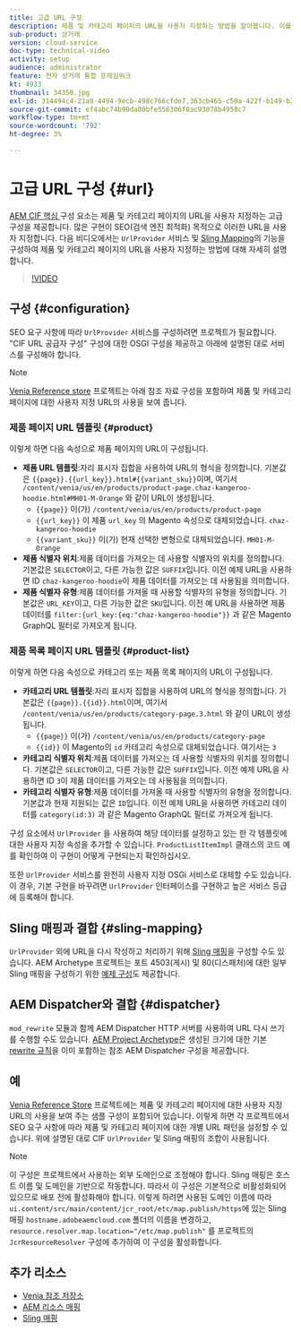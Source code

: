 ```yaml
---
title: 고급 URL 구성
description: 제품 및 카테고리 페이지의 URL을 사용자 지정하는 방법을 알아봅니다. 이를 통해 구현은 검색 엔진에 대한 URL을 최적화하고 검색을 승격할 수 있습니다.
sub-product: 상거래
version: cloud-service
doc-type: technical-video
activity: setup
audience: administrator
feature: 전자 상거래 통합 프레임워크
kt: 4933
thumbnail: 34350.jpg
exl-id: 314494c4-21a9-4494-9ecb-498c766cfde7,363cb465-c50a-422f-b149-b3f41c2ebc0f
source-git-commit: ef4abc74b90da80bfe556306f8ac93078b4958c7
workflow-type: tm+mt
source-wordcount: '792'
ht-degree: 3%

---
```


# 고급 URL 구성 {#url}

[AEM CIF 핵심 ](https://github.com/adobe/aem-core-cif-components) 구성 요소는 제품 및 카테고리 페이지의 URL을 사용자 지정하는 고급 구성을 제공합니다. 많은 구현이 SEO(검색 엔진 최적화) 목적으로 이러한 URL을 사용자 지정합니다.  다음 비디오에서는 `UrlProvider` 서비스 및 [Sling Mapping](https://sling.apache.org/documentation/the-sling-engine/mappings-for-resource-resolution.html)의 기능을 구성하여 제품 및 카테고리 페이지의 URL을 사용자 지정하는 방법에 대해 자세히 설명합니다.

>[!VIDEO](https://video.tv.adobe.com/v/34350/?quality=12)

## 구성 {#configuration}

SEO 요구 사항에 따라 `UrlProvider` 서비스를 구성하려면 프로젝트가 필요합니다. &quot;CIF URL 공급자 구성&quot; 구성에 대한 OSGI 구성을 제공하고 아래에 설명된 대로 서비스를 구성해야 합니다.

>[!NOTE]
>
> [Venia Reference store](https://github.com/adobe/aem-cif-guides-venia) 프로젝트는 아래 참조 자료 구성을 포함하여 제품 및 카테고리 페이지에 대한 사용자 지정 URL의 사용을 보여 줍니다.

### 제품 페이지 URL 템플릿 {#product}

이렇게 하면 다음 속성으로 제품 페이지의 URL이 구성됩니다.

* **제품 URL 템플릿**:자리 표시자 집합을 사용하여 URL의 형식을 정의합니다. 기본값은 `{{page}}.{{url_key}}.html#{{variant_sku}}`이며, 여기서 `/content/venia/us/en/products/product-page.chaz-kangeroo-hoodie.html#MH01-M-Orange` 와 같이 URL이 생성됩니다.
   * `{{page}}` 이(가)  `/content/venia/us/en/products/product-page`
   * `{{url_key}}` 이 제품 `url_key` 의 Magento 속성으로 대체되었습니다.  `chaz-kangeroo-hoodie`
   * `{{variant_sku}}` 이(가) 현재 선택한 변형으로 대체되었습니다.  `MH01-M-Orange`
* **제품 식별자 위치**:제품 데이터를 가져오는 데 사용할 식별자의 위치를 정의합니다. 기본값은 `SELECTOR`이고, 다른 가능한 값은 `SUFFIX`입니다. 이전 예제 URL을 사용하면 ID `chaz-kangeroo-hoodie`이 제품 데이터를 가져오는 데 사용됨을 의미합니다.
* **제품 식별자 유형**:제품 데이터를 가져올 때 사용할 식별자의 유형을 정의합니다. 기본값은 `URL_KEY`이고, 다른 가능한 값은 `SKU`입니다. 이전 예 URL을 사용하면 제품 데이터를 `filter:{url_key:{eq:"chaz-kangeroo-hoodie"}}` 과 같은 Magento GraphQL 필터로 가져오게 됩니다.

### 제품 목록 페이지 URL 템플릿 {#product-list}

이렇게 하면 다음 속성으로 카테고리 또는 제품 목록 페이지의 URL이 구성됩니다.

* **카테고리 URL 템플릿**:자리 표시자 집합을 사용하여 URL의 형식을 정의합니다. 기본값은 `{{page}}.{{id}}.html`이며, 여기서 `/content/venia/us/en/products/category-page.3.html` 와 같이 URL이 생성됩니다.
   * `{{page}}` 이(가)  `/content/venia/us/en/products/category-page`
   * `{{id}}` 이 Magento의  `id` 카테고리 속성으로 대체되었습니다. 여기서는  `3`
* **카테고리 식별자 위치**:제품 데이터를 가져오는 데 사용할 식별자의 위치를 정의합니다. 기본값은 `SELECTOR`이고, 다른 가능한 값은 `SUFFIX`입니다. 이전 예제 URL을 사용하면 ID `3`이 제품 데이터를 가져오는 데 사용됨을 의미합니다.
* **카테고리 식별자 유형**:제품 데이터를 가져올 때 사용할 식별자의 유형을 정의합니다. 기본값과 현재 지원되는 값은 `ID`입니다. 이전 예제 URL을 사용하면 카테고리 데이터를 `category(id:3)` 과 같은 Magento GraphQL 필터로 가져오게 됩니다.

구성 요소에서 `UrlProvider` 을 사용하여 해당 데이터를 설정하고 있는 한 각 템플릿에 대한 사용자 지정 속성을 추가할 수 있습니다. `ProductListItemImpl` 클래스의 코드 예를 확인하여 이 구현이 어떻게 구현되는지 확인하십시오.

또한 `UrlProvider` 서비스를 완전히 사용자 지정 OSGi 서비스로 대체할 수도 있습니다. 이 경우, 기본 구현을 바꾸려면 `UrlProvider` 인터페이스를 구현하고 높은 서비스 등급에 등록해야 합니다.

## Sling 매핑과 결합 {#sling-mapping}

`UrlProvider` 외에 URL을 다시 작성하고 처리하기 위해 [Sling 매핑](https://sling.apache.org/documentation/the-sling-engine/mappings-for-resource-resolution.html)을 구성할 수도 있습니다. AEM Archetype 프로젝트는 포트 4503(게시) 및 80(디스패처)에 대한 일부 Sling 매핑을 구성하기 위한 [예제 구성](https://github.com/adobe/aem-cif-project-archetype/tree/master/src/main/archetype/samplecontent/src/main/content/jcr_root/etc/map.publish)도 제공합니다.

## AEM Dispatcher와 결합 {#dispatcher}

`mod_rewrite` 모듈과 함께 AEM Dispatcher HTTP 서버를 사용하여 URL 다시 쓰기를 수행할 수도 있습니다. [AEM Project Archetype](https://github.com/adobe/aem-project-archetype)은 생성된 크기에 대한 기본 [rewrite 규칙](https://github.com/adobe/aem-project-archetype/tree/master/src/main/archetype/dispatcher.cloud)을 이미 포함하는 참조 AEM Dispatcher 구성을 제공합니다.

## 예

[Venia Reference Store](https://github.com/adobe/aem-cif-guides-venia) 프로젝트에는 제품 및 카테고리 페이지에 대한 사용자 지정 URL의 사용을 보여 주는 샘플 구성이 포함되어 있습니다. 이렇게 하면 각 프로젝트에서 SEO 요구 사항에 따라 제품 및 카테고리 페이지에 대한 개별 URL 패턴을 설정할 수 있습니다. 위에 설명된 대로 CIF `UrlProvider` 및 Sling 매핑의 조합이 사용됩니다.

>[!NOTE]
>
>이 구성은 프로젝트에서 사용하는 외부 도메인으로 조정해야 합니다. Sling 매핑은 호스트 이름 및 도메인을 기반으로 작동합니다. 따라서 이 구성은 기본적으로 비활성화되어 있으므로 배포 전에 활성화해야 합니다. 이렇게 하려면 사용된 도메인 이름에 따라 `ui.content/src/main/content/jcr_root/etc/map.publish/https`에 있는 Sling 매핑 `hostname.adobeaemcloud.com` 폴더의 이름을 변경하고, `resource.resolver.map.location="/etc/map.publish"` 를 프로젝트의 `JcrResourceResolver` 구성에 추가하여 이 구성을 활성화합니다.

## 추가 리소스

* [Venia 참조 저장소](https://github.com/adobe/aem-cif-guides-venia)
* [AEM 리소스 매핑](https://docs.adobe.com/content/help/en/experience-manager-65/deploying/configuring/resource-mapping.html)
* [Sling 매핑](https://sling.apache.org/documentation/the-sling-engine/mappings-for-resource-resolution.html)
